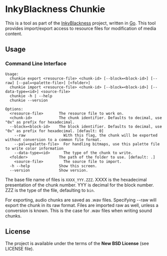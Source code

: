 # InkyBlackness Chunkie

This is a tool as part of the [InkyBlackness](https://inkyblackness.github.io) project, written in [Go](http://golang.org/). This tool provides import/export access to resource files for modification of media content.

## Usage

### Command Line Interface

```
Usage:
  chunkie export <resource-file> <chunk-id> [--block=<block-id>] [--raw] [--pal=<palette-file>] [<folder>]
  chunkie import <resource-file> <chunk-id> [--block=<block-id>] [--data-type=<id>] <source-file>
  chunkie -h | --help
  chunkie --version

Options:
  <resource-file>       The resource file to work on.
  <chunk-id>            The chunk identifier. Defaults to decimal, use "0x" as prefix for hexadecimal.
  --block=<block-id>    The block identifier. Defaults to decimal, use "0x" as prefix for hexadecimal. [default: 0]
	--raw                 With this flag, the chunk will be exported without conversion to a common file format.
	--pal=<palette-file>  For handling bitmaps, use this palette file to write color information
	--data-type=<id>      The type of the chunk to write.
  <folder>              The path of the folder to use. [default: .]
	<source-file>         The source file to import.
  -h --help             Show this screen.
  --version             Show version.
```

The base file name of files is ```XXXX_YYY.ZZZ```. XXXX is the hexadecimal presentation of the chunk number. YYY is decimal for the block number. ZZZ is the type of the file, defaulting to ```bin```.

For exporting, audio chunks are saved as .wav files. Specifying --raw will export the chunk in its raw format.
Files are imported raw as well, unless a conversion is known. This is the case for .wav files when writing sound chunks.

## License

The project is available under the terms of the **New BSD License** (see LICENSE file).
